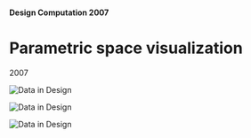 #### Design Computation 2007
# Parametric space visualization 

2007

![Data in Design](https://namjulee.github.io/njs-lab-public/project/2007-parametric-space-visualization/2007-parametric-space-visualization.jpg)

![Data in Design](https://namjulee.github.io/njs-lab-public/project/2007-parametric-space-visualization/2007-parametric-space-visualization-01.jpg)

![Data in Design](https://namjulee.github.io/njs-lab-public/project/2007-parametric-space-visualization/2007-parametric-space-visualization-02.jpg)